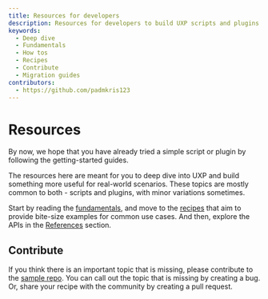```yaml
---
title: Resources for developers
description: Resources for developers to build UXP scripts and plugins
keywords:
  - Deep dive
  - Fundamentals
  - How tos
  - Recipes 
  - Contribute
  - Migration guides
contributors:
  - https://github.com/padmkris123
---
```


# Resources

By now, we hope that you have already tried a simple script or plugin by following the getting-started guides. 

The resources here are meant for you to deep dive into UXP and build something more useful for real-world scenarios. These topics are mostly common to both - scripts and plugins, with minor variations sometimes. 

Start by reading the [fundamentals](./fundamentals/), and move to the [recipes](./recipes/) that aim to provide bite-size examples for common use cases. And then, explore the APIs in the [References](/indesign/uxp/changelog/) section. 

## Contribute
If you think there is an important topic that is missing, please contribute to the [sample repo](https://github.com/AdobeDocs/uxp-indesign-samples). You can call out the topic that is missing by creating a bug. Or, share your recipe with the community by creating a pull request.